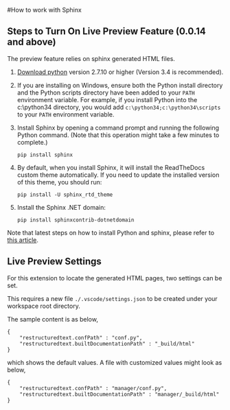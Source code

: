 #How to work with Sphinx

## Steps to Turn On Live Preview Feature (0.0.14 and above)
The preview feature relies on sphinx generated HTML files.

1. [Download python](https://www.python.org/downloads/) version 2.7.10 or higher (Version 3.4 is recommended).

2. If you are installing on Windows, ensure both the Python install directory and the Python scripts directory have been added to your `PATH` environment variable. For example, if you install Python into the c:\python34 directory, you would add `c:\python34;c:\python34\scripts` to your `PATH` environment variable.

3. Install Sphinx by opening a command prompt and running the following Python command. (Note that this operation might take a few minutes to complete.)

    ```pip install sphinx```

4. By default, when you install Sphinx, it will install the ReadTheDocs custom theme automatically. If you need to update the installed version of this theme, you should run:

    ```pip install -U sphinx_rtd_theme```

5. Install the Sphinx .NET domain:

    ```pip install sphinxcontrib-dotnetdomain```

Note that latest steps on how to install Python and sphinx, please refer to [this article](https://github.com/aspnet/Docs/blob/master/CONTRIBUTING.md).

## Live Preview Settings
For this extension to locate the generated HTML pages, two settings can be set.

This requires a new file `./.vscode/settings.json` to be created under your workspace root directory.

The sample content is as below,
```
{
    "restructuredtext.confPath" : "conf.py",
    "restructuredtext.builtDocumentationPath" : "_build/html"
}
```
which shows the default values. A file with customized values might look as below,
```
{
    "restructuredtext.confPath" : "manager/conf.py",
    "restructuredtext.builtDocumentationPath" : "manager/_build/html"
}
```
